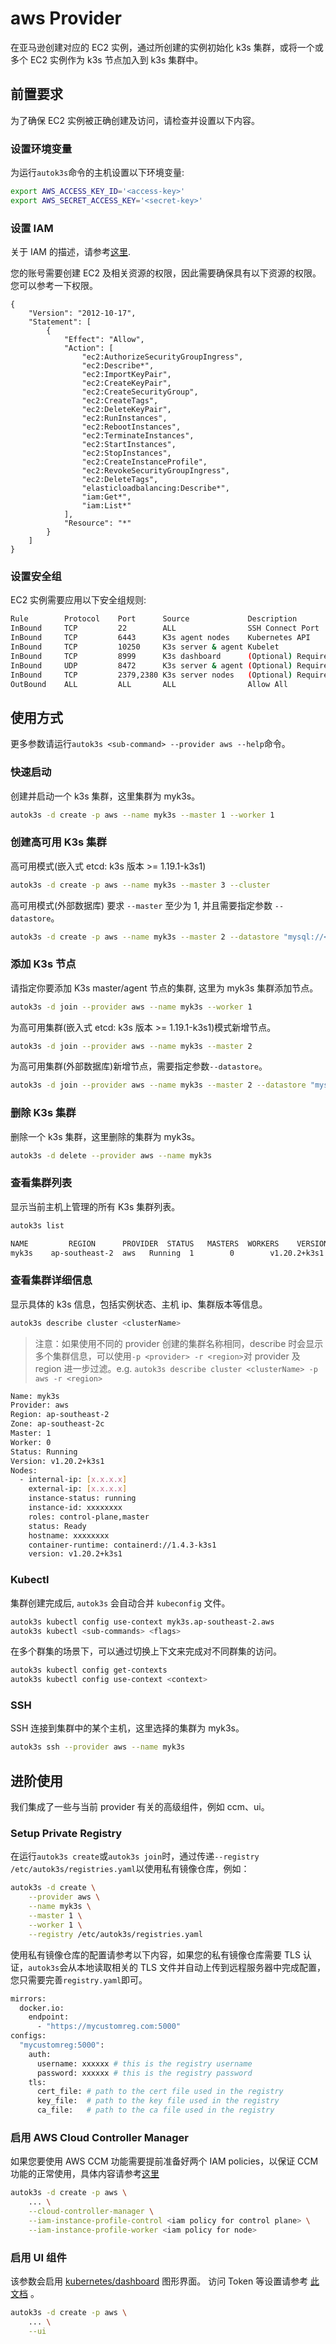 # aws Provider

在亚马逊创建对应的 EC2 实例，通过所创建的实例初始化 k3s 集群，或将一个或多个 EC2 实例作为 k3s 节点加入到 k3s 集群中。

## 前置要求

为了确保 EC2 实例被正确创建及访问，请检查并设置以下内容。

### 设置环境变量

为运行`autok3s`命令的主机设置以下环境变量:

```bash
export AWS_ACCESS_KEY_ID='<access-key>'
export AWS_SECRET_ACCESS_KEY='<secret-key>'
```

### 设置 IAM

关于 IAM 的描述，请参考[这里](https://docs.aws.amazon.com/IAM/latest/UserGuide/id_roles.html?icmpid=docs_iam_console).

您的账号需要创建 EC2 及相关资源的权限，因此需要确保具有以下资源的权限。
您可以参考一下权限。

```
{
    "Version": "2012-10-17",
    "Statement": [
        {
            "Effect": "Allow",
            "Action": [
                "ec2:AuthorizeSecurityGroupIngress",
                "ec2:Describe*",
                "ec2:ImportKeyPair",
                "ec2:CreateKeyPair",
                "ec2:CreateSecurityGroup",
                "ec2:CreateTags",
                "ec2:DeleteKeyPair",
                "ec2:RunInstances",
                "ec2:RebootInstances",
                "ec2:TerminateInstances",
                "ec2:StartInstances",
                "ec2:StopInstances",
                "ec2:CreateInstanceProfile",
                "ec2:RevokeSecurityGroupIngress",
                "ec2:DeleteTags",
                "elasticloadbalancing:Describe*",
                "iam:Get*",
                "iam:List*"
            ],
            "Resource": "*"
        }
    ]
}
```

### 设置安全组

EC2 实例需要应用以下安全组规则:

```bash
Rule        Protocol    Port      Source             Description
InBound     TCP         22        ALL                SSH Connect Port
InBound     TCP         6443      K3s agent nodes    Kubernetes API
InBound     TCP         10250     K3s server & agent Kubelet
InBound     TCP         8999      K3s dashboard      (Optional) Required only for Dashboard UI
InBound     UDP         8472      K3s server & agent (Optional) Required only for Flannel VXLAN
InBound     TCP         2379,2380 K3s server nodes   (Optional) Required only for embedded ETCD
OutBound    ALL         ALL       ALL                Allow All
```

## 使用方式

更多参数请运行`autok3s <sub-command> --provider aws --help`命令。

### 快速启动

创建并启动一个 k3s 集群，这里集群为 myk3s。

```bash
autok3s -d create -p aws --name myk3s --master 1 --worker 1
```

### 创建高可用 K3s 集群

高可用模式(嵌入式 etcd: k3s 版本 >= 1.19.1-k3s1)

```bash
autok3s -d create -p aws --name myk3s --master 3 --cluster
```

高可用模式(外部数据库) 要求 `--master` 至少为 1, 并且需要指定参数 `--datastore`。

```bash
autok3s -d create -p aws --name myk3s --master 2 --datastore "mysql://<user>:<password>@tcp(<ip>:<port>)/<db>"
```

### 添加 K3s 节点

请指定你要添加 K3s master/agent 节点的集群, 这里为 myk3s 集群添加节点。

```bash
autok3s -d join --provider aws --name myk3s --worker 1
```

为高可用集群(嵌入式 etcd: k3s 版本 >= 1.19.1-k3s1)模式新增节点。

```bash
autok3s -d join --provider aws --name myk3s --master 2
```

为高可用集群(外部数据库)新增节点，需要指定参数`--datastore`。

```bash
autok3s -d join --provider aws --name myk3s --master 2 --datastore "mysql://<user>:<password>@tcp(<ip>:<port>)/<db>"
```

### 删除 K3s 集群

删除一个 k3s 集群，这里删除的集群为 myk3s。

```bash
autok3s -d delete --provider aws --name myk3s
```

### 查看集群列表

显示当前主机上管理的所有 K3s 集群列表。

```bash
autok3s list
```

```bash
NAME         REGION      PROVIDER  STATUS   MASTERS  WORKERS    VERSION
myk3s    ap-southeast-2  aws   Running  1        0        v1.20.2+k3s1
```

### 查看集群详细信息

显示具体的 k3s 信息，包括实例状态、主机 ip、集群版本等信息。

```bash
autok3s describe cluster <clusterName>
```

> 注意：如果使用不同的 provider 创建的集群名称相同，describe 时会显示多个集群信息，可以使用`-p <provider> -r <region>`对 provider 及 region 进一步过滤。e.g. `autok3s describe cluster <clusterName> -p aws -r <region>`

```bash
Name: myk3s
Provider: aws
Region: ap-southeast-2
Zone: ap-southeast-2c
Master: 1
Worker: 0
Status: Running
Version: v1.20.2+k3s1
Nodes:
  - internal-ip: [x.x.x.x]
    external-ip: [x.x.x.x]
    instance-status: running
    instance-id: xxxxxxxx
    roles: control-plane,master
    status: Ready
    hostname: xxxxxxxx
    container-runtime: containerd://1.4.3-k3s1
    version: v1.20.2+k3s1
```

### Kubectl

集群创建完成后, `autok3s` 会自动合并 `kubeconfig` 文件。

```bash
autok3s kubectl config use-context myk3s.ap-southeast-2.aws
autok3s kubectl <sub-commands> <flags>
```

在多个群集的场景下，可以通过切换上下文来完成对不同群集的访问。

```bash
autok3s kubectl config get-contexts
autok3s kubectl config use-context <context>
```

### SSH

SSH 连接到集群中的某个主机，这里选择的集群为 myk3s。

```bash
autok3s ssh --provider aws --name myk3s
```

## 进阶使用

我们集成了一些与当前 provider 有关的高级组件，例如 ccm、ui。

### Setup Private Registry

在运行`autok3s create`或`autok3s join`时，通过传递`--registry /etc/autok3s/registries.yaml`以使用私有镜像仓库，例如：

```bash
autok3s -d create \
    --provider aws \
    --name myk3s \
    --master 1 \
    --worker 1 \
    --registry /etc/autok3s/registries.yaml
```

使用私有镜像仓库的配置请参考以下内容，如果您的私有镜像仓库需要 TLS 认证，`autok3s`会从本地读取相关的 TLS 文件并自动上传到远程服务器中完成配置，您只需要完善`registry.yaml`即可。

```bash
mirrors:
  docker.io:
    endpoint:
      - "https://mycustomreg.com:5000"
configs:
  "mycustomreg:5000":
    auth:
      username: xxxxxx # this is the registry username
      password: xxxxxx # this is the registry password
    tls:
      cert_file: # path to the cert file used in the registry
      key_file:  # path to the key file used in the registry
      ca_file:   # path to the ca file used in the registry
```

### 启用 AWS Cloud Controller Manager

如果您要使用 AWS CCM 功能需要提前准备好两个 IAM policies，以保证 CCM 功能的正常使用，具体内容请参考[这里](https://kubernetes.github.io/cloud-provider-aws/prerequisites.html)

```bash
autok3s -d create -p aws \
    ... \
    --cloud-controller-manager \
    --iam-instance-profile-control <iam policy for control plane> \
    --iam-instance-profile-worker <iam policy for node>
```

### 启用 UI 组件

该参数会启用 [kubernetes/dashboard](https://github.com/kubernetes/dashboard) 图形界面。
访问 Token 等设置请参考 [此文档](https://github.com/kubernetes/dashboard/blob/master/docs/user/access-control/creating-sample-user.md) 。

```bash
autok3s -d create -p aws \
    ... \
    --ui
```
